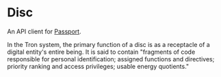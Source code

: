 # Disc

An API client for [Passport](https://passport.thegrid.io).

In the Tron system, the primary function of a disc is as a receptacle of a digital entity's entire being. It is said to contain "fragments of code responsible for personal identification; assigned functions and directives; priority ranking and access privileges; usable energy quotients."
